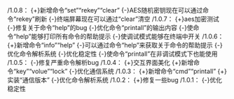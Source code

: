 /1.0.8：
{+}新增命令“set”“rekey”“clear”
{-}AES随机密钥现在可以通过命令“rekey”刷新
{-}终端屏幕现在可以通过“clear”清空
/1.0.7：
{+}aes加密测试
{-}修复关于命令“help”的bug
{-}优化命令“printall”的输出内容
{-}使命令“help”能够打印所有命令的帮助提示
{-}使调试模式能够在终端中开关
/1.0.6：
{+}新增命令“info”“help”
{-}可以通过命令“help”来获取关于命令的帮助提示
{-}优化命令解析系统
{-}优化稳定性
{-}使命令“printall”在非调试模式下也能使用
/1.0.5：
{-}修复严重命令解析bug
/1.0.4：
{+}交互界面美化
{+}新增命令“key”“volue”“lock”
{-}优化通信系统
/1.0.3：
{+}新增命令“cmd”“printall”
{+}实装“通信版本”
{-}优化命令解析系统
/1.0.2：
{+}修复一些bug
/1.0.1：
{-}优化稳定性
